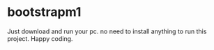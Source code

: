 # bootstrapm1
Just download and run your pc. no need to install anything to run this project. Happy coding.
